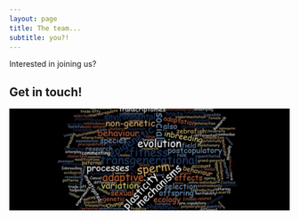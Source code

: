 ```yaml
---
layout: page
title: The team...
subtitle: you?!
---
```


Interested in joining us?

## Get in touch! 


![wordcloud](/img/wordcloud.jpg)


